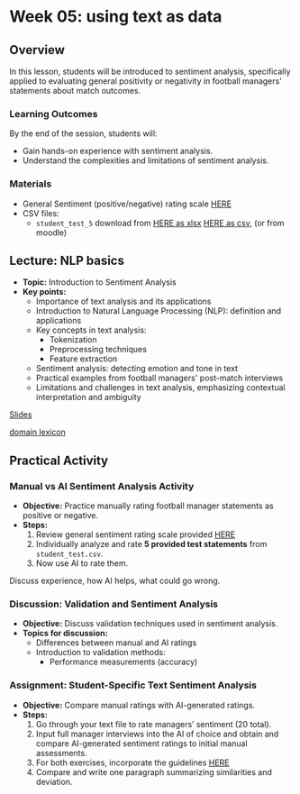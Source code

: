# Week 05: using text as data

## Overview

In this lesson, students will be introduced to sentiment analysis, specifically applied to evaluating general positivity or negativity in football managers' statements about match outcomes.

### Learning Outcomes

By the end of the session, students will:
- Gain hands-on experience with sentiment analysis.
- Understand the complexities and limitations of sentiment analysis.

### Materials

- General Sentiment (positive/negative) rating scale [HERE](/week05/assets/sentiment-scale.md)
- CSV files:
  - `student_test_5` download from [HERE as xlsx](/week05/assets/student_test_5.xlsx) [HERE as csv](/week05/assets/student_test_5.csv), (or from moodle)
  

## Lecture: NLP basics

- **Topic:** Introduction to Sentiment Analysis
- **Key points:**
  - Importance of text analysis and its applications 
  - Introduction to Natural Language Processing (NLP): definition and applications 
  - Key concepts in text analysis:
    - Tokenization 
    - Preprocessing techniques
    - Feature extraction 
  - Sentiment analysis: detecting emotion and tone in text
  - Practical examples from football managers' post-match interviews
  - Limitations and challenges in text analysis, emphasizing contextual interpretation and ambiguity

[Slides](https://gabors-data-analysis.com/courses/da-w-ai-2025/da-w-ai-05-text-to-data#/title-slide)

[domain lexicon](/data/interviews/domain_lexicon.csv)

## Practical Activity

### Manual vs AI Sentiment Analysis Activity

- **Objective:** Practice manually rating football manager statements as positive or negative.
- **Steps:**
  1. Review general sentiment rating scale provided [HERE](/week05/assets/sentiment-scale.md)
  2. Individually analyze and rate **5 provided test statements** from `student_test.csv`.
  3. Now use AI to rate them.
 
Discuss experience, how AI helps, what could go wrong. 

### Discussion: Validation and Sentiment Analysis

- **Objective:** Discuss validation techniques used in sentiment analysis.
- **Topics for discussion:**
  - Differences between manual and AI ratings
  - Introduction to validation methods:
    - Performance measurements (accuracy)
    
### Assignment:  Student-Specific Text Sentiment Analysis

- **Objective:** Compare manual ratings with AI-generated ratings.
- **Steps:**
  1. Go through your text file to rate managers’ sentiment (20 total). 
  2. Input full manager interviews into the AI of choice and obtain and compare AI-generated sentiment ratings to initial manual assessments.
  3. For both exercises, incorporate the guidelines [HERE](/week05/assets/sentiment-guidelines.md)
  4. Compare and write one paragraph summarizing similarities and deviation.
  

